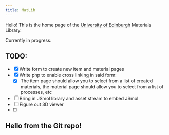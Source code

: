 ```yaml
---
title: MatLib
---
```


Hello! This is the home page of the [University of Edinburgh](https://www.ed.ac.uk) Materials Library.

Currently in progress.

## TODO:

- [x] Write form to create new item and material pages
- [x] Write php to enable cross linking in said form:
 	- [x] The item page should allow you to select from a list of created materials, the material page should allow you to select from a list of processes, etc
- [ ] Bring in JSmol library and asset stream to embed JSmol
- [ ] Figure out 3D viewer
- [ ]  

## Hello from the Git repo!